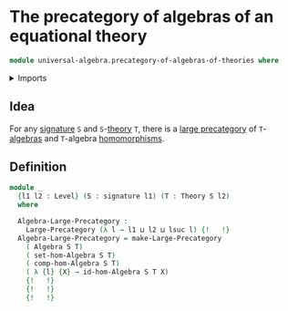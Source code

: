 # The precategory of algebras of an equational theory

```agda
module universal-algebra.precategory-of-algebras-of-theories where
```

<details><summary>Imports</summary>

```agda
open import category-theory.large-precategories

open import foundation.dependent-pair-types
open import foundation.sets
open import foundation.universe-levels

open import foundation-core.identity-types

open import universal-algebra.signatures
open import universal-algebra.models-of-signatures
open import universal-algebra.algebraic-theories
open import universal-algebra.algebras-of-theories
open import universal-algebra.homomorphisms-of-algebras
```

</details>

## Idea

For any [signature](universal-algebra.signatures.md) `S` and
`S`-[theory](universal-algebra.algebraic-theories.md) `T`, there is a
[large precategory](category-theory.large-precategories.md) of
`T`-[algebras](universal-algebra.algebras-of-theories.md) and `T`-algebra
[homomorphisms](universal-algebra.homomorphisms-of-algebras.md).

## Definition

```agda
module _
  {l1 l2 : Level} (S : signature l1) (T : Theory S l2)
  where

  Algebra-Large-Precategory :
    Large-Precategory (λ l → l1 ⊔ l2 ⊔ lsuc l) {!   !}
  Algebra-Large-Precategory = make-Large-Precategory
    ( Algebra S T)
    ( set-hom-Algebra S T)
    ( comp-hom-Algebra S T)
    ( λ {l} {X} → id-hom-Algebra S T X)
    {!   !}
    {!   !}
    {!   !}
```
